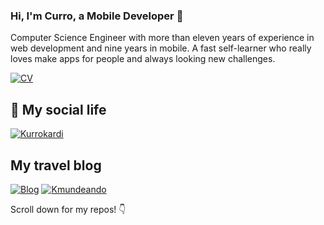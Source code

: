 ### Hi, I'm Curro, a Mobile Developer 👋

Computer Science Engineer with more than eleven years of experience in web development and nine years in mobile. A fast self-learner who really loves make apps for people and always looking new challenges. 

[![CV](https://img.shields.io/badge/📖_CV-0077B5?style=for-the-badge&logo=cv&logoColor=white)](https://franciscocarodiaz.github.io/)

## 📲 My social life
[![Kurrokardi](https://raw.githubusercontent.com/hussainweb/hussainweb/main/icons/instagram.png)](https://www.instagram.com/kurrokardi/)

## My travel blog
[![Blog](https://img.shields.io/badge/Blog-0077B5?style=for-the-badge&logo=myblog&logoColor=white)](https://kmundeando.blogspot.com/)
[![Kmundeando](https://raw.githubusercontent.com/hussainweb/hussainweb/main/icons/instagram.png)](https://www.instagram.com/kmundeando/)


</p>

Scroll down for my repos! 👇
